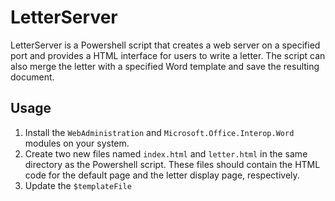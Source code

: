 # LetterServer

LetterServer is a Powershell script that creates a web server on a specified port and provides a HTML interface for users to write a letter. The script can also merge the letter with a specified Word template and save the resulting document.

## Usage

1. Install the `WebAdministration` and `Microsoft.Office.Interop.Word` modules on your system.
2. Create two new files named `index.html` and `letter.html` in the same directory as the Powershell script. These files should contain the HTML code for the default page and the letter display page, respectively.
3. Update the `$templateFile`

